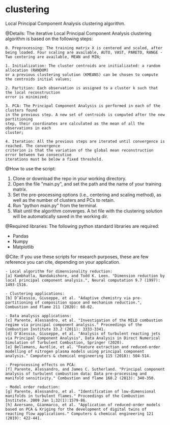 # clustering
Local Principal Component Analysis clustering algorithm.

@Details:
The iterative Local Principal Component Analysis clustering algorithm is based on the following steps:

    0. Preprocessing: The training matrix X is centered and scaled, after being loaded. Four scaling are available, AUTO, VAST, PARETO, RANGE - Two centering are available, MEAN and MIN;
    
    1. Initialization: The cluster centroids are initializated: a random allocation (RANDOM)
    or a previous clustering solution (KMEANS) can be chosen to compute the centroids initial values; 
    
    2. Partition: Each observation is assigned to a cluster k such that the local reconstruction
    error is minimized;
    
    3. PCA: The Principal Component Analysis is performed in each of the clusters found
    in the previous step. A new set of centroids is computed after the new partitioning
    step, their coordinates are calculated as the mean of all the observations in each
    cluster;
    
    4. Iteration: All the previous steps are iterated until convergence is reached. The convergence
    criterion is that the variation of the global mean reconstruction error between two consecutive
    iterations must be below a fixed threshold.
    
@How to use the script:
1) Clone or download the repo in your working directory.
2) Open the file "main.py", and set the path and the name of your training matrix.
3) Set the pre-processing options (i.e., centering and scaling method), as well as the number of clusters and PCs to retain.
4) Run "python main.py" from the terminal.
5) Wait until the algorithm converges. A txt file with the clustering solution will be automatically saved in the working dir.

@Required libraries:
The following python standard libraries are required:
- Pandas
- Numpy
- Matplotlib

@Cite:
If you use these scripts for research purposes, these are few reference you can cite, depending on your application.

    - Local algorithm for dimensionality reduction:
    [a] Kambhatla, Nandakishore, and Todd K. Leen. "Dimension reduction by local principal component analysis.", Neural computation 9.7 (1997): 1493-1516.
    
    - Clustering applications:
    [b] D’Alessio, Giuseppe, et al. "Adaptive chemistry via pre-partitioning of composition space and mechanism reduction.", Combustion and Flame 211 (2020): 68-82.
    
    - Data analysis applications:
    [c] Parente, Alessandro, et al. "Investigation of the MILD combustion regime via principal component analysis." Proceedings of the Combustion Institute 33.2 (2011): 3333-3341.
    [d] D'Alessio, Giuseppe, et al. "Analysis of turbulent reacting jets via Principal Component Analysis", Data Analysis in Direct Numerical Simulation of Turbulent Combustion, Springer (2020).
    [e] Bellemans, Aurélie, et al. "Feature extraction and reduced-order modelling of nitrogen plasma models using principal component analysis." Computers & chemical engineering 115 (2018): 504-514.
    
    - Preprocessing effects on PCA:
    [f] Parente, Alessandro, and James C. Sutherland. "Principal component analysis of turbulent combustion data: Data pre-processing and manifold sensitivity." Combustion and flame 160.2 (2013): 340-350.
    
    - Model order reduction:
    [g] Parente, Alessandro, et al. "Identification of low-dimensional manifolds in turbulent flames." Proceedings of the Combustion Institute. 2009 Jan 1;32(1):1579-86.
    [h] Aversano, Gianmarco, et al. "Application of reduced-order models based on PCA & Kriging for the development of digital twins of reacting flow applications." Computers & chemical engineering 121 (2019): 422-441.
